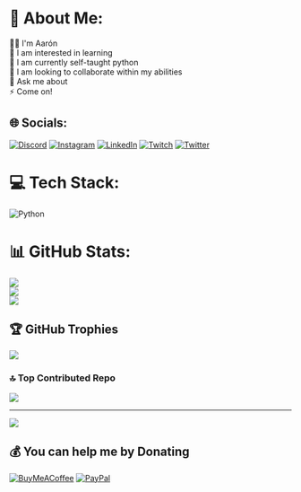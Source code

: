 # 💫 About Me:

 🙋‍♂ I'm Aarón<br> 👀 I am interested in learning<br>🌱 I am currently self-taught python<br>👯 I am looking to collaborate within my abilities<br>💬 Ask me about<br>⚡ Come on!


## 🌐 Socials:
[![Discord](https://img.shields.io/badge/Discord-%237289DA.svg?logo=discord&logoColor=white)](https://discord.gg/218047000761991168) [![Instagram](https://img.shields.io/badge/Instagram-%23E4405F.svg?logo=Instagram&logoColor=white)](https://instagram.com/Fantan_8J) [![LinkedIn](https://img.shields.io/badge/LinkedIn-%230077B5.svg?logo=linkedin&logoColor=white)](https://linkedin.com/in/aaron-planas-2b44b2253/) [![Twitch](https://img.shields.io/badge/Twitch-%239146FF.svg?logo=Twitch&logoColor=white)](https://twitch.tv/Fantan) [![Twitter](https://img.shields.io/badge/Twitter-%231DA1F2.svg?logo=Twitter&logoColor=white)](https://twitter.com/Fantan_) 

# 💻 Tech Stack:
![Python](https://img.shields.io/badge/python-3670A0?style=plastic&logo=python&logoColor=ffdd54)
# 📊 GitHub Stats:
![](https://github-readme-stats.vercel.app/api?username=MrFantan&theme=dark&hide_border=false&include_all_commits=true&count_private=true)<br/>
![](https://github-readme-streak-stats.herokuapp.com/?user=MrFantan&theme=dark&hide_border=false)<br/>
![](https://github-readme-stats.vercel.app/api/top-langs/?username=MrFantan&theme=dark&hide_border=false&include_all_commits=true&count_private=true&layout=compact)

## 🏆 GitHub Trophies
![](https://github-profile-trophy.vercel.app/?username=MrFantan&theme=juicyfresh&no-frame=false&no-bg=true&margin-w=4)

### 🔝 Top Contributed Repo
![](https://github-contributor-stats.vercel.app/api?username=MrFantan&limit=5&theme=dark&combine_all_yearly_contributions=true)

---
[![](https://visitcount.itsvg.in/api?id=MrFantan&icon=0&color=5)](https://visitcount.itsvg.in)

  ## 💰 You can help me by Donating
  [![BuyMeACoffee](https://img.shields.io/badge/Buy%20Me%20a%20Coffee-ffdd00?style=for-the-badge&logo=buy-me-a-coffee&logoColor=black)](https://buymeacoffee.com/Fantan) [![PayPal](https://img.shields.io/badge/PayPal-00457C?style=for-the-badge&logo=paypal&logoColor=white)](https://paypal.me/fantan) 

  
<!-- Proudly created with GPRM ( https://gprm.itsvg.in ) -->
